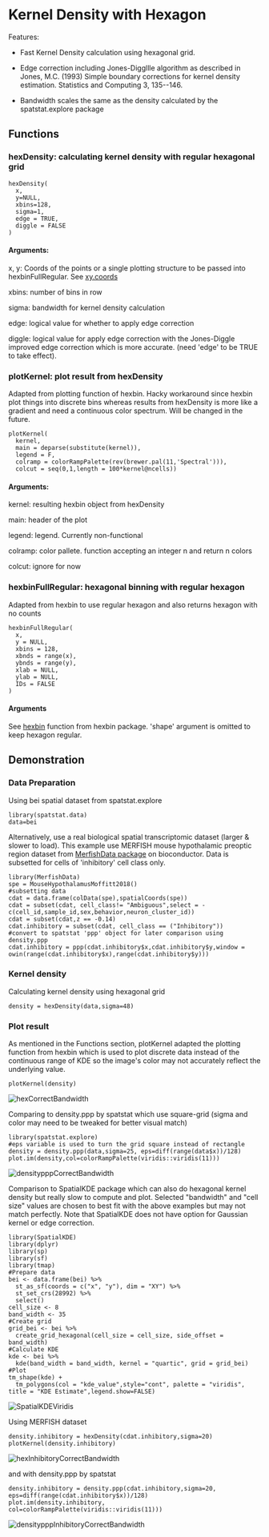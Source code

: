 # Kernel Density with Hexagon
Features:

* Fast Kernel Density calculation using hexagonal grid.

* Edge correction including Jones-Diggllle algorithm as described in Jones, M.C. (1993) Simple boundary corrections for kernel density estimation. Statistics and Computing 3, 135--146.

* Bandwidth scales the same as the density calculated by the spatstat.explore package 
## Functions
### hexDensity: calculating kernel density with regular hexagonal grid
```
hexDensity(
  x,
  y=NULL,
  xbins=128,
  sigma=1,
  edge = TRUE,
  diggle = FALSE
)
```
#### Arguments:
x, y: Coords of the points or a single plotting structure to be passed into hexbinFullRegular. See [xy.coords](https://www.rdocumentation.org/packages/grDevices/versions/3.6.2/topics/xy.coords)

xbins: number of bins in row

sigma: bandwidth for kernel density calculation

edge: logical value for whether to apply edge correction

diggle: logical value for apply edge correction with the Jones-Diggle improved edge correction which is more accurate. (need 'edge' to be TRUE to take effect).

### plotKernel: plot result from hexDensity
Adapted from plotting function of hexbin. Hacky workaround since hexbin plot things into discrete bins whereas results from hexDensity is more like a gradient and need a continuous color spectrum. Will be changed in the future.
```
plotKernel(
  kernel,
  main = deparse(substitute(kernel)),
  legend = F,
  colramp = colorRampPalette(rev(brewer.pal(11,'Spectral'))),
  colcut = seq(0,1,length = 100*kernel@ncells))
```

#### Arguments:
kernel: resulting hexbin object from hexDensity

main: header of the plot

legend: legend. Currently non-functional

colramp: color pallete. function accepting an integer n and return n colors

colcut: ignore for now

### hexbinFullRegular: hexagonal binning with regular hexagon
Adapted from hexbin to use regular hexagon and also returns hexagon with no counts
```
hexbinFullRegular(
  x,
  y = NULL,
  xbins = 128,
  xbnds = range(x),
  ybnds = range(y),
  xlab = NULL,
  ylab = NULL,
  IDs = FALSE
)
```
#### Arguments
See [hexbin](https://www.rdocumentation.org/packages/hexbin/versions/1.29.0/topics/hexbin) function from hexbin package. 'shape' argument is omitted to keep hexagon regular.
## Demonstration
### Data Preparation
Using bei spatial dataset from spatstat.explore
```
library(spatstat.data)
data=bei
```

Alternatively, use a real biological spatial transcriptomic dataset (larger & slower to load). This example use MERFISH mouse hypothalamic preoptic region dataset from [MerfishData package](https://bioconductor.org/packages/release/data/experiment/html/MerfishData.html) on bioconductor. Data is subsetted for cells of 'inhibitory' cell class only.
```
library(MerfishData)
spe = MouseHypothalamusMoffitt2018()
#subsetting data 
cdat = data.frame(colData(spe),spatialCoords(spe))
cdat = subset(cdat, cell_class!= "Ambiguous",select = -c(cell_id,sample_id,sex,behavior,neuron_cluster_id))
cdat = subset(cdat,z == -0.14)
cdat.inhibitory = subset(cdat, cell_class == ("Inhibitory"))
#convert to spatstat 'ppp' object for later comparison using density.ppp 
cdat.inhibitory = ppp(cdat.inhibitory$x,cdat.inhibitory$y,window = owin(range(cdat.inhibitory$x),range(cdat.inhibitory$y)))
```

### Kernel density
Calculating kernel density using hexagonal grid
```
density = hexDensity(data,sigma=48)
```

### Plot result
As mentioned in the Functions section, plotKernel adapted the plotting function from hexbin which is used to plot discrete data instead of the continuous range of KDE so the image's color may not accurately reflect the underlying value. 
```
plotKernel(density)
```
![hexCorrectBandwidth](https://github.com/ChenLaboratory/Hoang/assets/99466326/4574b42d-b6c9-42fa-9fcb-54c51a39d203)

Comparing to density.ppp by spatstat which use square-grid (sigma and color may need to be tweaked for better visual match)
```
library(spatstat.explore)
#eps variable is used to turn the grid square instead of rectangle 
density = density.ppp(data,sigma=25, eps=diff(range(data$x))/128)
plot.im(density,col=colorRampPalette(viridis::viridis(11)))
```
![densitypppCorrectBandwidth](https://github.com/ChenLaboratory/Hoang/assets/99466326/886ae906-7171-474a-a3d8-2e5bd689e236)

Comparison to SpatialKDE package which can also do hexagonal kernel density but really slow to compute and plot. Selected "bandwidth" and "cell size" values are chosen to best fit with the above examples but may not match perfectly. Note that SpatialKDE does not have option for Gaussian kernel or edge correction.

```
library(SpatialKDE)
library(dplyr)
library(sp)
library(sf)
library(tmap)
#Prepare data
bei <- data.frame(bei) %>%
  st_as_sf(coords = c("x", "y"), dim = "XY") %>%
  st_set_crs(28992) %>%
  select()
cell_size <- 8
band_width <- 35
#Create grid
grid_bei <- bei %>%
  create_grid_hexagonal(cell_size = cell_size, side_offset = band_width)
#Calculate KDE
kde <- bei %>%
  kde(band_width = band_width, kernel = "quartic", grid = grid_bei)
#Plot
tm_shape(kde) +
  tm_polygons(col = "kde_value",style="cont", palette = "viridis", title = "KDE Estimate",legend.show=FALSE)
```
![SpatialKDEViridis](https://github.com/ChenLaboratory/Hoang/assets/99466326/380d7e48-9529-4fbf-81a3-067b4415d695)

Using MERFISH dataset
```
density.inhibitory = hexDensity(cdat.inhibitory,sigma=20)
plotKernel(density.inhibitory)
```
![hexInhibitoryCorrectBandwidth](https://github.com/ChenLaboratory/Hoang/assets/99466326/3e688bc6-89a4-4763-8a21-211f45f5a27e)

and with density.ppp by spatstat
```
density.inhibitory = density.ppp(cdat.inhibitory,sigma=20, eps=diff(range(cdat.inhibitory$x))/128)
plot.im(density.inhibitory, col=colorRampPalette(viridis::viridis(11)))
```
![densitypppInhibitoryCorrectBandwidth](https://github.com/ChenLaboratory/Hoang/assets/99466326/31778d92-7c2d-4d79-a04f-d8e4379fde8e)
